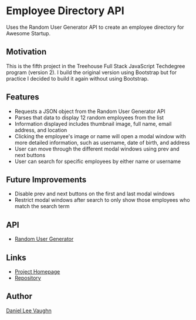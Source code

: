 # Employee Directory API

Uses the Random User Generator API to create an employee directory for Awesome Startup.

## Motivation

This is the fifth project in the Treehouse Full Stack JavaScript Techdegree program (version 2). I build the original version
using Bootstrap but for practice I decided to build it again without using Bootstrap.

## Features

* Requests a JSON object from the Random User Generator API
* Parses that data to display 12 random employees from the list
* Information displayed includes thumbnail image, full name, email address, and location
* Clicking the employee's image or name will open a modal window with more detailed information, such as username, date of birth, and address
* User can move through the different modal windows using prev and next buttons
* User can search for specific employees by either name or username

## Future Improvements

* Disable prev and next buttons on the first and last modal windows
* Restrict modal windows after search to only show those employees who match the search term

## API

* [Random User Generator](https://randomuser.me/)

## Links

* [Project Homepage](https://leevaughn.github.io/employee-directory-api-v2/)
* [Repository](https://github.com/LeeVaughn/employee-directory-api-v2)

## Author

[Daniel Lee Vaughn](https://github.com/LeeVaughn)